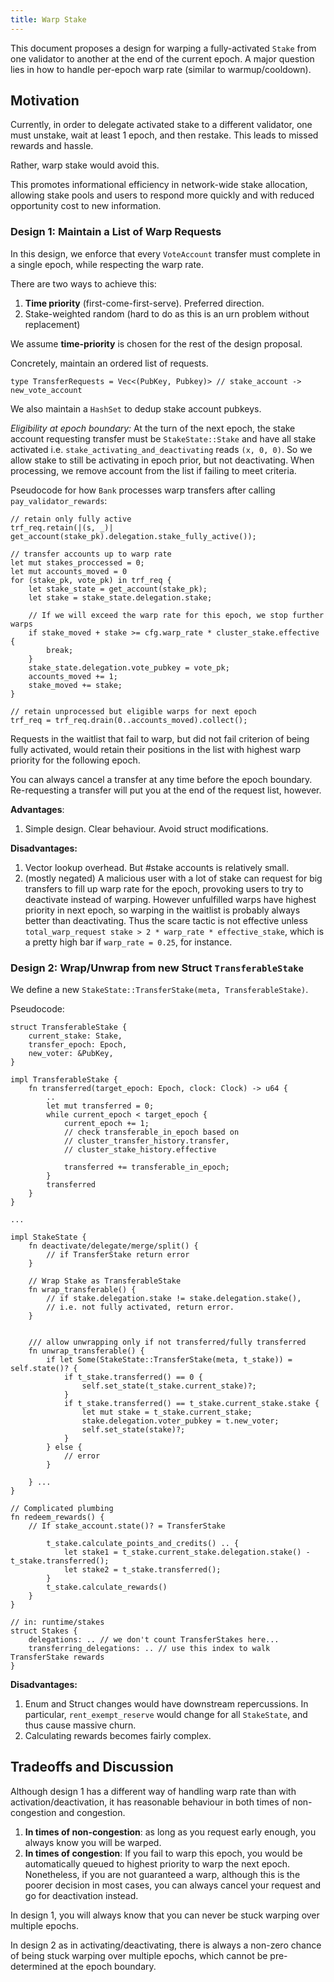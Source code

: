 ```yaml
---
title: Warp Stake
---
```


This document proposes a design for warping a fully-activated `Stake` from one validator to another at the end of the current epoch. A major question lies in how to handle per-epoch warp rate (similar to warmup/cooldown).

## Motivation
Currently, in order to delegate activated stake to a different validator, one must unstake, wait at least 1 epoch, and then restake. This leads to missed rewards and hassle.

Rather, warp stake would avoid this.

This promotes informational efficiency in network-wide stake allocation, allowing stake pools and users to respond more quickly and with reduced opportunity cost to new information.

### Design 1: Maintain a List of Warp Requests
In this design, we enforce that every `VoteAccount` transfer must complete in a single epoch, while respecting the warp rate.

There are two ways to achieve this:
1. **Time priority** (first-come-first-serve). Preferred direction.
2. Stake-weighted random (hard to do as this is an urn problem without replacement)

We assume **time-priority** is chosen for the rest of the design proposal.


Concretely, maintain an ordered list of requests. 

`type TransferRequests = Vec<(PubKey, Pubkey)> // stake_account -> new_vote_account`

We also maintain a `HashSet` to dedup stake account pubkeys.

*Eligibility at epoch boundary:* At the turn of the next epoch, the stake account requesting transfer must be `StakeState::Stake` and have all stake activated  i.e. `stake_activating_and_deactivating` reads `(x, 0, 0)`. So we allow stake to still be activating in epoch prior, but not deactivating. When processing, we remove account from the list if failing to meet criteria. 

Pseudocode for how `Bank` processes warp transfers after calling `pay_validator_rewards`:
```
// retain only fully active
trf_req.retain(|(s, _)| get_account(stake_pk).delegation.stake_fully_active());

// transfer accounts up to warp rate
let mut stakes_proccessed = 0;
let mut accounts_moved = 0
for (stake_pk, vote_pk) in trf_req {
    let stake_state = get_account(stake_pk);
    let stake = stake_state.delegation.stake;
    
    // If we will exceed the warp rate for this epoch, we stop further warps
    if stake_moved + stake >= cfg.warp_rate * cluster_stake.effective {
        break;
    }
    stake_state.delegation.vote_pubkey = vote_pk;
    accounts_moved += 1;
    stake_moved += stake;
}

// retain unprocessed but eligible warps for next epoch
trf_req = trf_req.drain(0..accounts_moved).collect();
```

Requests in the waitlist that fail to warp, but did not fail criterion of being fully activated, would retain their positions in the list with highest warp priority for the following epoch.

You can always cancel a transfer at any time before the epoch boundary. Re-requesting a transfer will put you at the end of the request list, however.

**Advantages**:
1. Simple design. Clear behaviour. Avoid struct modifications.

**Disadvantages:**
1. Vector lookup overhead. But #stake accounts is relatively small.
2. (mostly negated) A malicious user with a lot of stake can request for big transfers to fill up warp rate for the epoch, provoking users to try to deactivate instead of warping. However unfulfilled warps have highest priority in next epoch, so warping in the waitlist is probably always better than deactivating. Thus the scare tactic is not effective unless `total_warp_request stake > 2 * warp_rate * effective_stake`, which is a pretty high bar if `warp_rate = 0.25`, for instance.

### Design 2: Wrap/Unwrap from new Struct `TransferableStake`
We define a new `StakeState::TransferStake(meta, TransferableStake)`.

Pseudocode:
```
struct TransferableStake {
    current_stake: Stake,
    transfer_epoch: Epoch,
    new_voter: &PubKey,
}

impl TransferableStake {
    fn transferred(target_epoch: Epoch, clock: Clock) -> u64 {
        ..
        let mut transferred = 0;
        while current_epoch < target_epoch {
            current_epoch += 1;
            // check transferable_in_epoch based on 
            // cluster_transfer_history.transfer, 
            // cluster_stake_history.effective

            transferred += transferable_in_epoch;
        }
        transferred
    }
}

...

impl StakeState {
    fn deactivate/delegate/merge/split() {
        // if TransferStake return error
    }
    
    // Wrap Stake as TransferableStake
    fn wrap_transferable() {
        // if stake.delegation.stake != stake.delegation.stake(), 
        // i.e. not fully activated, return error.
    }

    
    /// allow unwrapping only if not transferred/fully transferred
    fn unwrap_transferable() {
        if let Some(StakeState::TransferStake(meta, t_stake)) = self.state()? {
            if t_stake.transferred() == 0 {
                self.set_state(t_stake.current_stake)?;
            }
            if t_stake.transferred() == t_stake.current_stake.stake {
                let mut stake = t_stake.current_stake;
                stake.delegation.voter_pubkey = t.new_voter;
                self.set_state(stake)?;
            }
        } else {
            // error
        }
        
    } ...
}

// Complicated plumbing
fn redeem_rewards() {
    // If stake_account.state()? = TransferStake 
    
        t_stake.calculate_points_and_credits() .. {
            let stake1 = t_stake.current_stake.delegation.stake() - t_stake.transferred();
            let stake2 = t_stake.transferred();
        }
        t_stake.calculate_rewards()
    }
}

// in: runtime/stakes
struct Stakes {
    delegations: .. // we don't count TransferStakes here...
    transferring_delegations: .. // use this index to walk TransferStake rewards
}
```

**Disadvantages:**
1. Enum and Struct changes would have downstream repercussions. In particular, `rent_exempt_reserve` would change for all `StakeState`, and thus cause massive churn.
2. Calculating rewards becomes fairly complex.

## Tradeoffs and Discussion
Although design 1 has a different way of handling warp rate than with activation/deactivation, it has reasonable behaviour in both times of non-congestion and congestion.

1. **In times of non-congestion**: as long as you request early enough, you always know you will be warped. 
2. **In times of congestion**: If you fail to warp this epoch, you would be automatically queued to highest priority to warp the next epoch. 
    Nonetheless, if you are not guaranteed a warp, although this is the poorer decision in most cases, you can always cancel your request and go for deactivation instead. 

In design 1, you will always know that you can never be stuck warping over multiple epochs. 

In design 2 as in activating/deactivating, there is always a non-zero chance of being stuck warping over multiple epochs, which cannot be pre-determined at the epoch boundary.

